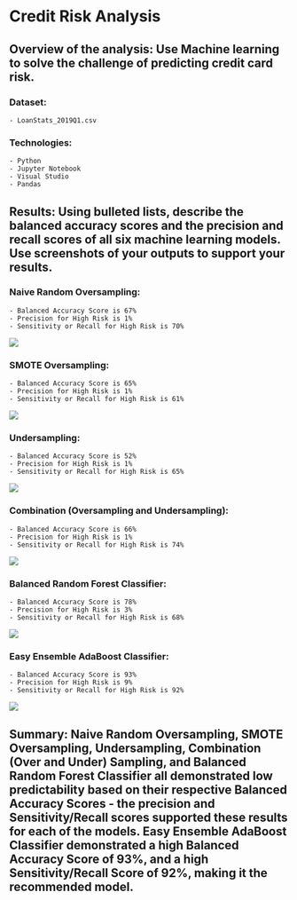 # Credit Risk Analysis

## Overview of the analysis: Use Machine learning to solve the challenge of predicting credit card risk.     
  
### Dataset:  
    - LoanStats_2019Q1.csv

### Technologies:  
    - Python
    - Jupyter Notebook
    - Visual Studio
    - Pandas

## Results: Using bulleted lists, describe the balanced accuracy scores and the precision and recall scores of all six machine learning models. Use screenshots of your outputs to support your results.
### Naive Random Oversampling: 
    - Balanced Accuracy Score is 67%
    - Precision for High Risk is 1%
    - Sensitivity or Recall for High Risk is 70% 
![](/Images/Naive_Random_Oversampling.png)
### SMOTE Oversampling:
    - Balanced Accuracy Score is 65%
    - Precision for High Risk is 1%
    - Sensitivity or Recall for High Risk is 61%
![](/Images/SMOTE_Oversampling.png)
### Undersampling:
    - Balanced Accuracy Score is 52%
    - Precision for High Risk is 1%
    - Sensitivity or Recall for High Risk is 65%
![](/Images/Undersampling.png)
### Combination (Oversampling and Undersampling):
    - Balanced Accuracy Score is 66%
    - Precision for High Risk is 1%
    - Sensitivity or Recall for High Risk is 74%
![](/Images/Combination_Over_Under_Sampling.png)
### Balanced Random Forest Classifier: 
    - Balanced Accuracy Score is 78%
    - Precision for High Risk is 3%
    - Sensitivity or Recall for High Risk is 68%
![](/Images/Balanced_Random_Forest_Classifier.png)
### Easy Ensemble AdaBoost Classifier: 
    - Balanced Accuracy Score is 93%
    - Precision for High Risk is 9%
    - Sensitivity or Recall for High Risk is 92%
![](/Images/Easy_Ensemble_AdaBoost_Classifier.png)

## Summary: Naive Random Oversampling, SMOTE Oversampling, Undersampling, Combination (Over and Under) Sampling, and Balanced Random Forest Classifier all demonstrated low predictability based on their respective Balanced Accuracy Scores - the precision and Sensitivity/Recall scores supported these results for each of the models.  **Easy Ensemble AdaBoost Classifier** demonstrated a high Balanced Accuracy Score of 93%, and a high Sensitivity/Recall Score of 92%, making it the recommended model.  